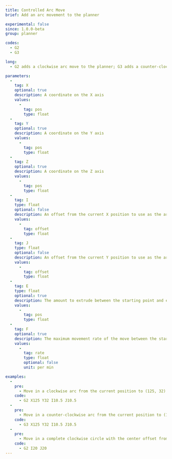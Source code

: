 ```yaml
---
title: Controlled Arc Move
brief: Add an arc movement to the planner

experimental: false
since: 1.0.0-beta
group: planner

codes:
  - G2
  - G3

long:
  - G2 adds a clockwise arc move to the planner; G3 adds a counter-clockwise arc. An arc move starts at the current position and ends at the given XYZ, pivoting around a center-point offset given by I and J. Arc moves actually generate several short straight-line moves, the length of which are determined by the configuration option `MM_PER_ARC_SEGMENT` (default 1mm). Any change in the Z position is linearly interpolated over the whole arc.

parameters:
  -
    tag: X
    optional: true
    description: A coordinate on the X axis
    values:
      -
        tag: pos
        type: float
  -
    tag: Y
    optional: true
    description: A coordinate on the Y axis
    values:
      -
        tag: pos
        type: float
  -
    tag: Z
    optional: true
    description: A coordinate on the Z axis
    values:
      -
        tag: pos
        type: float
  -
    tag: I
    type: float
    optional: false
    description: An offset from the current X position to use as the arc center
    values:
      -
        tag: offset
        type: float
  -
    tag: J
    type: float
    optional: false
    description: An offset from the current Y position to use as the arc center
    values:
      -
        tag: offset
        type: float
  -
    tag: E
    type: float
    optional: true
    description: The amount to extrude between the starting point and ending point
    values:
      -
        tag: pos
        type: float
  -
    tag: F
    optional: true
    description: The maximum movement rate of the move between the starting and ending point
    values:
      -
        tag: rate
        type: float
        optional: false
        unit: per min

examples:
  -
    pre:
      - Move in a clockwise arc from the current position to (125, 32) with the center offset from the current position by (10.5, 10.5).
    code:
      - G2 X125 Y32 I10.5 J10.5
  -
    pre:
      - Move in a counter-clockwise arc from the current position to (125, 32) with the center offset from the current position by (10.5, 10.5).
    code:
      - G3 X125 Y32 I10.5 J10.5
  -
    pre:
      - Move in a complete clockwise circle with the center offset from the current position by 20, 20.
    code:
      - G2 I20 J20
---
```


